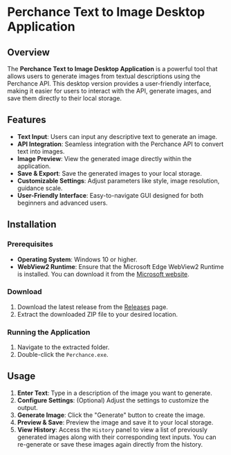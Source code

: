 # Perchance Text to Image Desktop Application

## Overview

The **Perchance Text to Image Desktop Application** is a powerful tool that allows users to generate images from textual descriptions using the Perchance API. This desktop version provides a user-friendly interface, making it easier for users to interact with the API, generate images, and save them directly to their local storage.

## Features

- **Text Input**: Users can input any descriptive text to generate an image.
- **API Integration**: Seamless integration with the Perchance API to convert text into images.
- **Image Preview**: View the generated image directly within the application.
- **Save & Export**: Save the generated images to your local storage.
- **Customizable Settings**: Adjust parameters like style, image resolution, guidance scale.
- **User-Friendly Interface**: Easy-to-navigate GUI designed for both beginners and advanced users.

## Installation

### Prerequisites

- **Operating System**: Windows 10 or higher.
- **WebView2 Runtime**: Ensure that the Microsoft Edge WebView2 Runtime is installed. You can download it from the [Microsoft website](https://developer.microsoft.com/en-us/microsoft-edge/webview2/).

### Download

1. Download the latest release from the [Releases]([https://github.com/manh9011/PerchanceT2I-Desktop/releases) page.
2. Extract the downloaded ZIP file to your desired location.

### Running the Application

1. Navigate to the extracted folder.
2. Double-click the `Perchance.exe`.

## Usage

1. **Enter Text**: Type in a description of the image you want to generate.
2. **Configure Settings**: (Optional) Adjust the settings to customize the output.
3. **Generate Image**: Click the "Generate" button to create the image.
4. **Preview & Save**: Preview the image and save it to your local storage.
5. **View History**: Access the `History` panel to view a list of previously generated images along with their corresponding text inputs. You can re-generate or save these images again directly from the history.
